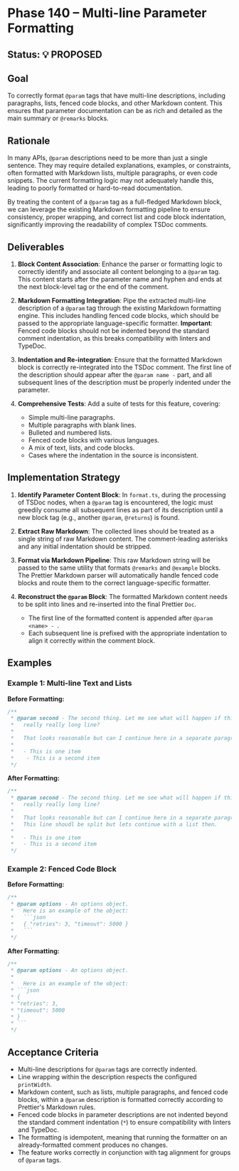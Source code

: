 # Phase 140 – Multi-line Parameter Formatting

## Status: 💡 PROPOSED

## Goal

To correctly format `@param` tags that have multi-line descriptions, including
paragraphs, lists, fenced code blocks, and other Markdown content. This ensures
that parameter documentation can be as rich and detailed as the main summary or
`@remarks` blocks.

## Rationale

In many APIs, `@param` descriptions need to be more than just a single sentence.
They may require detailed explanations, examples, or constraints, often
formatted with Markdown lists, multiple paragraphs, or even code snippets. The
current formatting logic may not adequately handle this, leading to poorly
formatted or hard-to-read documentation.

By treating the content of a `@param` tag as a full-fledged Markdown block, we
can leverage the existing Markdown formatting pipeline to ensure consistency,
proper wrapping, and correct list and code block indentation, significantly
improving the readability of complex TSDoc comments.

## Deliverables

1.  **Block Content Association**: Enhance the parser or formatting logic to
    correctly identify and associate all content belonging to a `@param` tag.
    This content starts after the parameter name and hyphen and ends at the next
    block-level tag or the end of the comment.

2.  **Markdown Formatting Integration**: Pipe the extracted multi-line
    description of a `@param` tag through the existing Markdown formatting
    engine. This includes handling fenced code blocks, which should be passed to
    the appropriate language-specific formatter. **Important**: Fenced code
    blocks should not be indented beyond the standard comment indentation, as
    this breaks compatibility with linters and TypeDoc.

3.  **Indentation and Re-integration**: Ensure that the formatted Markdown block
    is correctly re-integrated into the TSDoc comment. The first line of the
    description should appear after the `@param name -` part, and all subsequent
    lines of the description must be properly indented under the parameter.

4.  **Comprehensive Tests**: Add a suite of tests for this feature, covering:
    - Simple multi-line paragraphs.
    - Multiple paragraphs with blank lines.
    - Bulleted and numbered lists.
    - Fenced code blocks with various languages.
    - A mix of text, lists, and code blocks.
    - Cases where the indentation in the source is inconsistent.

## Implementation Strategy

1.  **Identify Parameter Content Block**: In `format.ts`, during the processing
    of TSDoc nodes, when a `@param` tag is encountered, the logic must greedily
    consume all subsequent lines as part of its description until a new block
    tag (e.g., another `@param`, `@returns`) is found.

2.  **Extract Raw Markdown**: The collected lines should be treated as a single
    string of raw Markdown content. The comment-leading asterisks and any
    initial indentation should be stripped.

3.  **Format via Markdown Pipeline**: This raw Markdown string will be passed to
    the same utility that formats `@remarks` and `@example` blocks. The Prettier
    Markdown parser will automatically handle fenced code blocks and route them
    to the correct language-specific formatter.

4.  **Reconstruct the `@param` Block**: The formatted Markdown content needs to
    be split into lines and re-inserted into the final Prettier `Doc`.
    - The first line of the formatted content is appended after
      `@param <name> - `.
    - Each subsequent line is prefixed with the appropriate indentation to align
      it correctly within the comment block.

## Examples

### Example 1: Multi-line Text and Lists

**Before Formatting:**

```typescript
/**
 * @param second - The second thing. Let me see what will happen if this is a
 *   really really long line?
 *
 *   That looks reasonable but can I continue here in a separate paragraph? This line shoudl be split but lets continue with a list then.
 *
 *   - This is one item
 *    - This is a second item
 */
```

**After Formatting:**

```typescript
/**
 * @param second - The second thing. Let me see what will happen if this is a
 *   really really long line?
 *
 *   That looks reasonable but can I continue here in a separate paragraph?
 *   This line shoudl be split but lets continue with a list then.
 *
 *   - This is one item
 *   - This is a second item
 */
```

### Example 2: Fenced Code Block

**Before Formatting:**

````typescript
/**
 * @param options - An options object.
 *   Here is an example of the object:
 *   ```json
 *   { "retries": 3, "timeout": 5000 }
 *   ```
 */
````

**After Formatting:**

````typescript
/**
 * @param options - An options object.
 *
 *   Here is an example of the object:
 * ```json
 * {
 * "retries": 3,
 * "timeout": 5000
 * }
 * ```
 */
````

## Acceptance Criteria

- Multi-line descriptions for `@param` tags are correctly indented.
- Line wrapping within the description respects the configured `printWidth`.
- Markdown content, such as lists, multiple paragraphs, and fenced code blocks,
  within a `@param` description is formatted correctly according to Prettier's
  Markdown rules.
- Fenced code blocks in parameter descriptions are not indented beyond the
  standard comment indentation (`*`) to ensure compatibility with linters and
  TypeDoc.
- The formatting is idempotent, meaning that running the formatter on an
  already-formatted comment produces no changes.
- The feature works correctly in conjunction with tag alignment for groups of
  `@param` tags.
